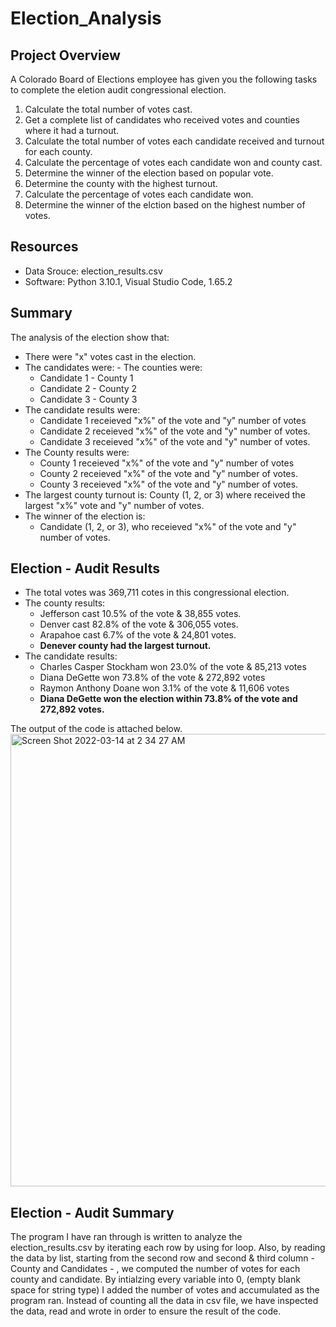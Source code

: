 # Election_Analysis

## Project Overview 
A Colorado Board of Elections employee has given you the following tasks to complete the eletion audit congressional election. 

1. Calculate the total number of votes cast. 
2. Get a complete list of candidates who received votes and counties where it had a turnout.
3. Calculate the total number of votes each candidate received and turnout for each county. 
4. Calculate the percentage of votes each candidate won and county cast. 
5. Determine the winner of the election based on popular vote. 
6. Determine the county with the highest turnout. 
7. Calculate the percentage of votes each candidate won. 
8. Determine the winner of the elction based on the highest number of votes. 

## Resources 
- Data Srouce: election_results.csv 
- Software: Python 3.10.1, Visual Studio Code, 1.65.2

## Summary 
The analysis of the election show that: 
- There were "x" votes cast in the election. 
- The candidates were:                  - The counties were: 
    - Candidate 1                            - County 1 
    - Candidate 2                            - County 2 
    - Candidate 3                            - County 3                              
- The candidate results were: 
    - Candidate 1 receieved "x%" of the vote and "y" number of votes
    - Candidate 2 receieved "x%" of the vote and "y" number of votes.
    - Candidate 3 receieved "x%" of the vote and "y" number of votes.
 - The County results were: 
    - County 1 receieved "x%" of the vote and "y" number of votes
    - County 2 receieved "x%" of the vote and "y" number of votes.
    - County 3 receieved "x%" of the vote and "y" number of votes.
- The largest county turnout is: County (1, 2, or 3) where received the largest "x%" vote and "y" number of votes. 
- The winner of the election is: 
    - Candidate (1, 2, or 3), who receieved "x%" of the vote and "y" number of votes. 

## Election - Audit Results
- The total votes was 369,711 cotes in this congressional election. 
- The county results: 
    - Jefferson cast 10.5% of the vote & 38,855 votes.
    - Denver cast 82.8% of the vote & 306,055 votes.
    - Arapahoe cast 6.7% of the vote & 24,801 votes.
    - **Denever county had the largest turnout.**
- The candidate results: 
    - Charles Casper Stockham won 23.0% of the vote & 85,213 votes
    - Diana DeGette won 73.8% of the vote & 272,892 votes
    - Raymon Anthony Doane won 3.1% of the vote & 11,606 votes
    - **Diana DeGette won the election within 73.8% of the vote and 272,892 votes.** 

The output of the code is attached below. 
<img width="724" alt="Screen Shot 2022-03-14 at 2 34 27 AM" src="https://user-images.githubusercontent.com/83077836/158117670-9e298a90-be80-41f9-b399-caf80a897b86.png">

## Election - Audit Summary 
The program I have ran through is written to analyze the election_results.csv by iterating each row by using for loop. Also, by reading the data by list, starting from the second row and second & third column - County and Candidates - , we computed the number of votes for each county and candidate. By intialzing every variable into 0, (empty blank space for string type) I added the number of votes and accumulated as the program ran. Instead of counting all the data in csv file, we have inspected the data, read and wrote in order to ensure the result of the code. 



